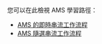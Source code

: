 您可以在此檢視 AMS 學習路徑：

- [AMS 的即時串流工作流程](http://azure.microsoft.com/documentation/learning-paths/media-services-streaming-live/)
- [AMS 隨選串流工作流程](http://azure.microsoft.com/documentation/learning-paths/media-services-streaming-on-demand/)





